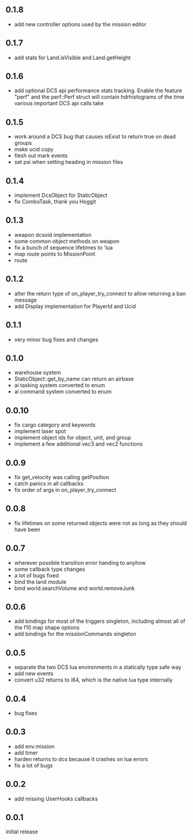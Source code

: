 ## 0.1.8

- add new controller options used by the mission editor

## 0.1.7

- add stats for Land.isVisible and Land.getHeight

## 0.1.6

- add optional DCS api performance stats tracking. Enable the feature
  "perf" and the perf::Perf struct will contain hdrhistograms of the
  time various important DCS api calls take

## 0.1.5

- work around a DCS bug that causes isExist to return true on dead
  groups
- make ucid copy
- flesh out mark events
- set psi when setting heading in mission files

## 0.1.4

- implement DcsObject for StaticObject
- fix ComboTask, thank you Hoggit

## 0.1.3

- weapon dcsoid implementation
- some common object methods on weapon
- fix a bunch of sequence lifetimes to 'lua
- map route points to MissionPoint
- route

## 0.1.2

- alter the return type of on_player_try_connect to allow returning a
  ban message
- add Display implementation for PlayerId and Ucid

## 0.1.1

- very minor bug fixes and changes

## 0.1.0

- warehouse system
- StaticObject::get_by_name can return an airbase
- ai tasking system converted to enum
- ai command system converted to enum

## 0.0.10

- fix cargo category and keywords
- implement laser spot
- implement object ids for object, unit, and group
- implement a few additional vec3 and vec2 functions

## 0.0.9

- fix get_velocity was calling getPosition
- catch panics in all callbacks
- fix order of args in on_player_try_connect

## 0.0.8

- fix lifetimes on some returned objects were not as long as they
  should have been

## 0.0.7

- wherever possible transition error handing to anyhow
- some callback type changes
- a lot of bugs fixed
- bind the land module
- bind world.searchVolume and world.removeJunk

## 0.0.6

- add bindings for most of the triggers singleton, including almost
all of the f10 map shape options
- add bindings for the missionCommands singleton

## 0.0.5

- separate the two DCS lua environments in a statically type safe way
- add new events
- convert u32 returns to i64, which is the native lua type internally

## 0.0.4

- bug fixes

## 0.0.3

- add env.mission
- add timer
- harden returns to dcs because it crashes on lua errors
- fix a lot of bugs

## 0.0.2

- add missing UserHooks callbacks

## 0.0.1

initial release
